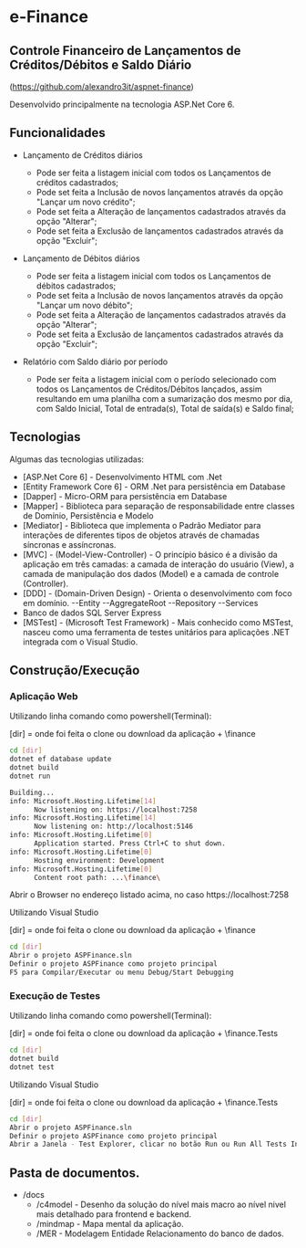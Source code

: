 # e-Finance
## Controle Financeiro de Lançamentos de Créditos/Débitos e Saldo Diário

(https://github.com/alexandro3it/aspnet-finance)

Desenvolvido principalmente na tecnologia ASP.Net Core 6.

## Funcionalidades

- Lançamento de Créditos diários
    - Pode ser feita a listagem inicial com todos os Lançamentos de créditos cadastrados;
    - Pode set feita a Inclusão de novos lançamentos através da opção "Lançar um novo crédito";
    - Pode set feita a Alteração de lançamentos cadastrados através da opção "Alterar";
    - Pode set feita a Exclusão de lançamentos cadastrados através da opção "Excluir";
    
- Lançamento de Débitos diários
    - Pode ser feita a listagem inicial com todos os Lançamentos de débitos cadastrados;
    - Pode set feita a Inclusão de novos lançamentos através da opção "Lançar um novo débito";
    - Pode set feita a Alteração de lançamentos cadastrados através da opção "Alterar";
    - Pode set feita a Exclusão de lançamentos cadastrados através da opção "Excluir";
    
- Relatório com Saldo diário por período
    - Pode ser feita a listagem inicial com o período selecionado com todos os Lançamentos de Créditos/Débitos lançados, assim resultando em uma planilha com a sumarização dos mesmo por dia, com Saldo Inicial, Total de entrada(s), Total de saída(s) e Saldo final;


## Tecnologias

Algumas das tecnologias utilizadas:

- [ASP.Net Core 6] - Desenvolvimento HTML com .Net
- [Entity Framework Core 6] - ORM .Net para persistência em Database
- [Dapper] - Micro-ORM para persistência em Database
- [Mapper] - Biblioteca para separação de responsabilidade entre classes de Domínio, Persistência e Modelo
- [Mediator] - Biblioteca que implementa o Padrão Mediator para interações de diferentes tipos de objetos através de chamadas síncronas e assíncronas.
- [MVC] - (Model-View-Controller) - O princípio básico é a divisão da aplicação em três camadas: a camada de interação do usuário (View), a camada de manipulação dos dados (Model) e a camada de controle (Controller).
- [DDD] - (Domain-Driven Design) - Orienta o desenvolvimento com foco em domínio.
--Entity
--AggregateRoot
--Repository
--Services
- Banco de dados SQL Server Express
- [MSTest] - (Microsoft Test Framework) - Mais conhecido como MSTest, nasceu como uma ferramenta de testes unitários para aplicações .NET integrada com o Visual Studio.

## Construção/Execução

### Aplicação Web

Utilizando linha comando como powershell(Terminal):

[dir] = onde foi feita o clone ou download da aplicação + \finance

```sh
cd [dir]
dotnet ef database update
dotnet build
dotnet run

Building...
info: Microsoft.Hosting.Lifetime[14]
      Now listening on: https://localhost:7258
info: Microsoft.Hosting.Lifetime[14]
      Now listening on: http://localhost:5146
info: Microsoft.Hosting.Lifetime[0]
      Application started. Press Ctrl+C to shut down.
info: Microsoft.Hosting.Lifetime[0]
      Hosting environment: Development
info: Microsoft.Hosting.Lifetime[0]
      Content root path: ...\finance\
```

Abrir o Browser no endereço  listado acima, no caso https://localhost:7258

Utilizando Visual Studio

[dir] = onde foi feita o clone ou download da aplicação + \finance

```sh
cd [dir]
Abrir o projeto ASPFinance.sln
Definir o projeto ASPFinance como projeto principal 
F5 para Compilar/Executar ou menu Debug/Start Debugging
```

### Execução de Testes

Utilizando linha comando como powershell(Terminal):

[dir] = onde foi feita o clone ou download da aplicação + \finance.Tests

```sh
cd [dir]
dotnet build
dotnet test
```

Utilizando Visual Studio

[dir] = onde foi feita o clone ou download da aplicação + \finance.Tests

```sh
cd [dir]
Abrir o projeto ASPFinance.sln
Definir o projeto ASPFinance como projeto principal
Abrir a Janela - Test Explorer, clicar no botão Run ou Run All Tests In View
```

## Pasta de documentos.

- /docs
    - /c4model - Desenho da solução do nível mais macro ao nível nivel mais detalhado para frontend e backend.
    - /mindmap - Mapa mental da aplicação.
    - /MER - Modelagem Entidade Relacionamento do banco de dados.


[//]: # (These are reference links used in the body of this note and get stripped out when the markdown processor does its job. There is no need to format nicely because it shouldn't be seen. Thanks SO - http://stackoverflow.com/questions/4823468/store-comments-in-markdown-syntax)

   [alexandro-ribeiro]: <https://github.com/alexandro3it>

